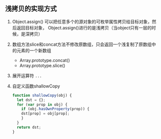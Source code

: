
## 浅拷贝的实现方式
1. Object.assign() 可以把任意多个的源对象的可枚举属性拷贝给目标对象，然后返回目标对象， Object.assign()进行的是浅拷贝（当object只有一层的时候，是深拷贝）


2. 数组方法slice和concat方法不修改原数组，只会返回一个浅复制了原数组中的元素的一个新数组
    * Array.prototype.concat()
    * Array.prototype.slice()

3. 展开运算符 `...`

4. 自定义函数shallowCopy
    ```js
    function shallowCopy(obj) {
      let dst = {};
      for (var prop in obj) {
        if (obj.hasOwnProperty(prop)) {
        dst[prop] = obj[prop];
        }
      }
      return dst;
    }
    ```